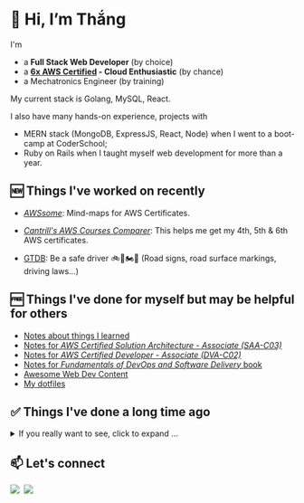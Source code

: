 # 👋 Hi, I’m Thắng

I'm

- a **Full Stack Web Developer** (by choice)
- a **[6x AWS Certified](https://www.credly.com/users/lequangthang/) - Cloud Enthusiastic** (by chance)
- a Mechatronics Engineer (by training)

My current stack is Golang, MySQL, React.

I also have many hands-on experience, projects with

- MERN stack (MongoDB, ExpressJS, React, Node) when I went to a boot-camp at CoderSchool;
- Ruby on Rails when I taught myself web development for more than a year.

## 🆕 Things I've worked on recently

- [_AWSsome_](https://awssome.vercel.app/): Mind-maps for AWS Certificates.

- [_Cantrill's AWS Courses Comparer_](https://cantrill-aws.vercel.app): This helps me get my 4th, 5th & 6th AWS certificates.

- [GTDB](https://gtdb.vercel.app): Be a safe driver 🚲🛵🏍️🚗 (Road signs, road surface markings, driving laws...)

## 🆓 Things I've done for myself but may be helpful for others

- [Notes about things I learned](https://lethang7794.github.io/notes/)
- [Notes for _AWS Certified Solution Architecture - Associate (SAA-C03)_](https://lethang7794.github.io/aws-sa-associate-saac03)
- [Notes for _AWS Certified Developer - Associate (DVA-C02)_](https://lethang7794.github.io/aws-dev-associate)
- [Notes for _Fundamentals of DevOps and Software Delivery_ book](https://lethang7794.github.io/devops-book/)
- [Awesome Web Dev Content](https://github.com/lethang7794/awesome-web-dev-content)
- [My dotfiles](https://github.com/lethang7794/dotfiles)

## ✅ Things I've done a long time ago

<details>

<summary>If you really want to see, click to expand ...</summary>

### **With Ruby on Rails**

- Twitter Clone [(Source Code)](https://github.com/lethang7794/rails_sample_app)

  (No more Demo - Heroku shut down their free tier in 2022 😭)

  <a href="#"><img src="https://i.imgur.com/ztPnh4P.png" height="auto" width="300px" target="_blank" ref="noreferrer"></a>

### **With React**

- Muvi - a movie browser - [Demo](https://lqt-movie-browser.netlify.app/)

  <a href="https://lqt-movie-browser.netlify.app/"><img src="https://i.imgur.com/yUCjE2I.png" height="auto" width="500px"></a>

- Github Issue Browser - [Demo](https://lqt-github-issues-browser.netlify.app/)

  <a href="https://lqt-github-issues-browser.netlify.app/"><img src="https://i.imgur.com/jddULLH.png" height="auto" width="500px"></a>

- Weather app - [Demo](https://lqt-weather-app.netlify.app/)

  <a href="https://lqt-weather-app.netlify.app/"><img src="assets/Weather-App.png" height="auto" width="250px"></a>

- Random Quote Machine - [Demo](https://lqt-quote-machine.netlify.app)

  <a href="https://lqt-quote-machine.netlify.app"><img src="assets/Quote-Machine.png" height="auto" width="250px"></a>

- Rock, Paper, Scissors - [Demo](https://lqt-rps.netlify.app/)

  <a href="https://lqt-rps.netlify.app/"><img src="assets/Rock-paper-scissors.png" height="auto" width="400px"></a>

### **Responsive Design**

- A Technical Documentation Page - [Demo](https://codepen.io/lethang7794/full/dypWXNK)

  <a href="https://codepen.io/lethang7794/full/dypWXNK"><img src="https://i.imgur.com/UwmPmAq.png" height="auto" width="400px"></a>

- My (outdated) portfolio - [Demo](https://codepen.io/lethang7794/full/BaLmJWM)

  <a href="https://codepen.io/lethang7794/full/BaLmJWM"><img src="https://i.imgur.com/fKlvDDd.png" height="auto" width="400px"></a>

- A travel blog - [Demo](https://codepen.io/lethang7794/full/BaLWZbz)

  <a href="https://codepen.io/lethang7794/full/BaLWZbz"><img src="https://i.imgur.com/VwoLSkL.png" height="auto" width="400px"></a>

- A Product Landing Page - [Demo](https://codepen.io/lethang7794/full/zYKNbmJ)

  <a href="https://codepen.io/lethang7794/full/zYKNbmJ"><img src="https://i.imgur.com/vXJ1KND.png" height="auto" width="400px"></a>

- A Survey Form - [Demo](https://codepen.io/lethang7794/full/YzGNVbd)

  <a href="https://codepen.io/lethang7794/full/YzGNVbd"><img src="https://i.imgur.com/whNqM7t.png" height="auto" width="250px"></a>

- A Tribute Page - [Demo](https://codepen.io/lethang7794/full/XWjpbdj)

  <a href="https://codepen.io/lethang7794/full/XWjpbdj"><img src="https://i.imgur.com/MAccfeg.png" height="auto" width="250px"></a>

### **With HTML, CSS, Javascript**

- BMI Calculator - [Demo](https://lqt-bmi-calculator.netlify.app/)

  <a href="https://lqt-bmi-calculator.netlify.app/"><img src="assets/BMI-Calculator.png" height="auto" width="400px"></a>

- Recorder - [Demo](https://lqt-recorder.netlify.app/)

  <a href="https://lqt-recorder.netlify.app/"><img src="assets/Recorder.png" height="auto" width="250px"></a>

- Balder - The hero - A canvas game - [Demo](https://balder-the-hero.netlify.app/)

  <a href="https://balder-the-hero.netlify.app/"><img src="assets/Balder-the-hero.png" height="auto" width="250px"></a>

</details>

## 📫 Let's connect

[<img src="https://img.shields.io/badge/Gmail-D14836?style=for-the-badge&logo=gmail&logoColor=white" />](mail:lethang7794@gmail.com)  [<img src="https://img.shields.io/badge/GitHub-100000?style=for-the-badge&logo=github&logoColor=white" />](https://github.com/lethang7794)
